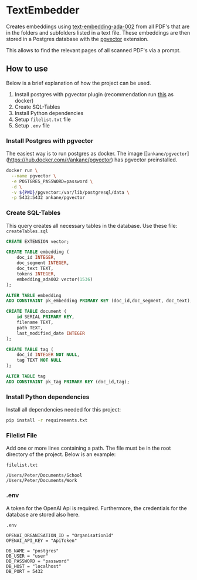 # TextEmbedder

Creates embeddings using [text-embedding-ada-002](https://openai.com/blog/new-and-improved-embedding-model) from all PDF's that are in the folders and subfolders listed in a text file. These embeddings are then stored in a Postgres database with the [pgvector](https://github.com/pgvector/pgvector) extension.

This allows to find the relevant pages of all scanned PDF's via a prompt.

## How to use

Below is a brief explanation of how the project can be used.

1. Install postgres with pgvector plugin (recommendation run [this](https://hub.docker.com/r/ankane/pgvector) as docker)
2. Create SQL-Tables
3. Install Python dependencies
4. Setup `filelist.txt` file
5. Setup `.env` file

### Install Postgres with pgvector

The easiest way is to run postgres as docker. The image []`ankane/pgvector`](https://hub.docker.com/r/ankane/pgvector) has pgvector preinstalled.

```bash
docker run \
  --name pgvector \
  -e POSTGRES_PASSWORD=password \
  -d \
  -v ${PWD}/pgvector:/var/lib/postgresql/data \
  -p 5432:5432 ankane/pgvector
```

### Create SQL-Tables

This query creates all necessary tables in the database. Use these file: `createTables.sql`

```sql
CREATE EXTENSION vector;

CREATE TABLE embedding (
	doc_id INTEGER,
	doc_segment INTEGER,
	doc_text TEXT,
	tokens INTEGER,
	embedding_ada002 vector(1536)
);

ALTER TABLE embedding
ADD CONSTRAINT pk_embedding PRIMARY KEY (doc_id,doc_segment, doc_text);

CREATE TABLE document (
	id SERIAL PRIMARY KEY,
	filename TEXT,
	path TEXT,
	last_modified_date INTEGER
);

CREATE TABLE tag (
	doc_id INTEGER NOT NULL,
	tag TEXT NOT NULL
);

ALTER TABLE tag
ADD CONSTRAINT pk_tag PRIMARY KEY (doc_id,tag);
```

### Install Python dependencies

Install all dependencies needed for this project:

```bash
pip install -r requirements.txt
```

### Filelist File

Add one or more lines containing a path. The file must be in the root directory of the project. Below is an example:

`filelist.txt`

```
/Users/Peter/Documents/School
/Users/Peter/Documents/Work
```

### .env

A token for the OpenAI Api is required. Furthermore, the credentials for the database are stored also here.

`.env`

```
OPENAI_ORGANISATION_ID = "OrganisationId"
OPENAI_API_KEY = "ApiToken"

DB_NAME = "postgres"
DB_USER = "user"
DB_PASSWORD = "password"
DB_HOST = "localhost"
DB_PORT = 5432
```
